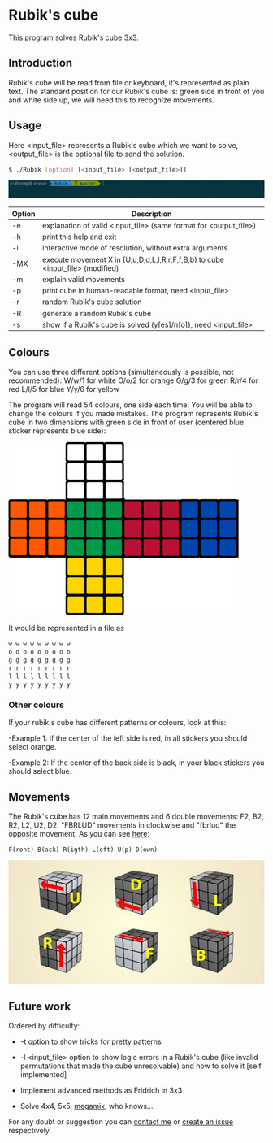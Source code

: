 # Rubik's cube

This program solves Rubik's cube 3x3.


## Introduction
Rubik's cube will be read from file or keyboard, it's represented as plain text.
The standard position for our Rubik's cube is: green side in front of you and white side up, we will need this to recognize movements.


## Usage
Here <input_file> represents a Rubik's cube which we want to solve, <output_file> is the optional file to send the solution.

``` bash
$ ./Rubik [option] [<input_file> [<output_file>]]
```

![Demo Gurú](./img/rubik.gif)

| Option | Description |
|----|--
| -e | explanation of valid <input_file> (same format for <output_file>) |
| -h | print this help and exit |
| -i | interactive mode of resolution, without extra arguments |
|-MX| execute movement X in {U,u,D,d,L,l,R,r,F,f,B,b} to cube <input_file> (modified) |
| -m | explain valid movements |
| -p | print cube in human-readable format, need <input_file> |
| -r | random Rubik's cube solution |
| -R | generate a random Rubik's cube |
| -s | show if a Rubik's cube is solved (y[es]/n[o]), need <input_file> |


## Colours
You can use three different options (simultaneously is possible, not recommended):
   W/w/1 for white
   O/o/2 for orange
   G/g/3 for green
   R/r/4 for red
   L/l/5 for blue
   Y/y/6 for yellow

The program will read 54 colours, one side each time.
You will be able to change the colours if you made mistakes. The program represents Rubik's cube in two dimensions with green side in front of user (centered blue sticker represents blue side):

![Colours](./img/colours.jpeg "Colours")

It would be represented in a file as
```
w w w w w w w w w
o o o o o o o o o
g g g g g g g g g
r r r r r r r r r
l l l l l l l l l
y y y y y y y y y
```

### Other colours
If your rubik's cube has different patterns or colours, look at this:

-Example 1: If the center of the left side is red, in all stickers you should select orange.

-Example 2: If the center of the back side is black, in your black stickers you should select blue.


## Movements
The Rubik's cube has 12 main movements and 6 double movements: F2, B2, R2, L2, U2, D2. "FBRLUD" movements in clockwise and "fbrlud" the opposite movement. As you can see [here](https://hobbylark.com/puzzles/Rubik-Cube-Algorithms):

    F(ront) B(ack) R(igth) L(eft) U(p) D(own)

![Movements](./img/movements.jpg "Movements")


## Future work
Ordered by difficulty:

* -t option to show tricks for pretty patterns

* -l <input_file> option to show logic errors in a Rubik's cube (like invalid permutations that made the cube unresolvable) and how to solve it [self implemented]

* Implement advanced methods as Fridrich in 3x3

* Solve 4x4, 5x5, [megamix](https://www.flipkart.com/shengshou-megamix/p/itmdrbgnevm7yhsd), who knows...

For any doubt or suggestion you can [contact me](https://github.com/Rubenmp) or [create an issue](https://github.com/Rubenmp/Rubik/issues) respectively.
